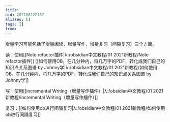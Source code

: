 ```yaml
---
title: 
uid: 202108222157
aliases: []
tags: []
from: 
---
```

增量学习可能包括了增量阅读，增量写作，增量复习（间隔复习）三个方面。

读：使用[[Note refactor插件|λ:/obsidian中文教程/01 2021新教程/Note refactor插件]]
[[如何使用OB，在几分钟内，将几万字的PDF，转化成我们自己的知识点关系图谱 by Johnny学|λ:/obsidian中文教程/01 2021新教程/如何使用OB，在几分钟内，将几万字的PDF，转化成我们自己的知识点关系图谱 by Johnny学]]

写：使用[[incremental Writing（增量写作插件）|λ:/obsidian中文教程/01 2021新教程/incremental Writing（增量写作插件）]]

复习：[[如何使用ob进行间隔复习|λ:/obsidian中文教程/01 2021新教程/如何使用ob进行间隔复习]]